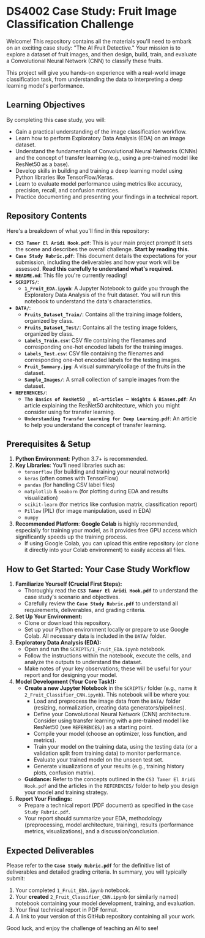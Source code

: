 # DS4002 Case Study: Fruit Image Classification Challenge

Welcome! This repository contains all the materials you'll need to embark on an exciting case study: "The AI Fruit Detective." Your mission is to explore a dataset of fruit images, and then design, build, train, and evaluate a Convolutional Neural Network (CNN) to classify these fruits.

This project will give you hands-on experience with a real-world image classification task, from understanding the data to interpreting a deep learning model's performance.

## Learning Objectives

By completing this case study, you will:
*   Gain a practical understanding of the image classification workflow.
*   Learn how to perform Exploratory Data Analysis (EDA) on an image dataset.
*   Understand the fundamentals of Convolutional Neural Networks (CNNs) and the concept of transfer learning (e.g., using a pre-trained model like ResNet50 as a base).
*   Develop skills in building and training a deep learning model using Python libraries like TensorFlow/Keras.
*   Learn to evaluate model performance using metrics like accuracy, precision, recall, and confusion matrices.
*   Practice documenting and presenting your findings in a technical report.

## Repository Contents

Here's a breakdown of what you'll find in this repository:

*   **`CS3 Tamer El Aridi Hook.pdf`**: This is your main project prompt! It sets the scene and describes the overall challenge. **Start by reading this.**
*   **`Case Study Rubric.pdf`**: This document details the expectations for your submission, including the deliverables and how your work will be assessed. **Read this carefully to understand what's required.**
*   **`README.md`**: This file you're currently reading!
*   **`SCRIPTS/`**:
    *   **`1_Fruit_EDA.ipynb`**: A Jupyter Notebook to guide you through the Exploratory Data Analysis of the fruit dataset. You will run this notebook to understand the data's characteristics.
*   **`DATA/`**:
    *   **`Fruits_Dataset_Train/`**: Contains all the training image folders, organized by class.
    *   **`Fruits_Dataset_Test/`**: Contains all the testing image folders, organized by class.
    *   **`Labels_Train.csv`**: CSV file containing the filenames and corresponding one-hot encoded labels for the training images.
    *   **`Labels_Test.csv`**: CSV file containing the filenames and corresponding one-hot encoded labels for the testing images.
    *   **`Fruit_Summary.jpg`**: A visual summary/collage of the fruits in the dataset.
    *   **`Sample_Images/`**: A small collection of sample images from the dataset.
*   **`REFERENCES/`**:
    *   **`The Basics of ResNet50 _ ml-articles – Weights & Biases.pdf`**: An article explaining the ResNet50 architecture, which you might consider using for transfer learning.
    *   **`Understanding Transfer Learning for Deep Learning.pdf`**: An article to help you understand the concept of transfer learning.

## Prerequisites & Setup

1.  **Python Environment**: Python 3.7+ is recommended.
2.  **Key Libraries**: You'll need libraries such as:
    *   `tensorflow` (for building and training your neural network)
    *   `keras` (often comes with TensorFlow)
    *   `pandas` (for handling CSV label files)
    *   `matplotlib` & `seaborn` (for plotting during EDA and results visualization)
    *   `scikit-learn` (for metrics like confusion matrix, classification report)
    *   `Pillow` (PIL) (for image manipulation, used in EDA)
    *   `numpy`
3.  **Recommended Platform**: **Google Colab** is highly recommended, especially for training your model, as it provides free GPU access which significantly speeds up the training process.
    *   If using Google Colab, you can upload this entire repository (or clone it directly into your Colab environment) to easily access all files.

## How to Get Started: Your Case Study Workflow

1.  **Familiarize Yourself (Crucial First Steps):**
    *   Thoroughly read the **`CS3 Tamer El Aridi Hook.pdf`** to understand the case study's scenario and objectives.
    *   Carefully review the **`Case Study Rubric.pdf`** to understand all requirements, deliverables, and grading criteria.
2.  **Set Up Your Environment:**
    *   Clone or download this repository.
    *   Set up your Python environment locally or prepare to use Google Colab. All necessary data is included in the `DATA/` folder.
3.  **Exploratory Data Analysis (EDA):**
    *   Open and run the `SCRIPTS/1_Fruit_EDA.ipynb` notebook.
    *   Follow the instructions within the notebook, execute the cells, and analyze the outputs to understand the dataset.
    *   Make notes of your key observations; these will be useful for your report and for designing your model.
4.  **Model Development (Your Core Task!):**
    *   **Create a new Jupyter Notebook** in the `SCRIPTS/` folder (e.g., name it `2_Fruit_Classifier_CNN.ipynb`). This notebook will be where you:
        *   Load and preprocess the image data from the `DATA/` folder (resizing, normalization, creating data generators/pipelines).
        *   Define your Convolutional Neural Network (CNN) architecture. Consider using transfer learning with a pre-trained model like ResNet50 (see `REFERENCES/`) as a starting point.
        *   Compile your model (choose an optimizer, loss function, and metrics).
        *   Train your model on the training data, using the testing data (or a validation split from training data) to monitor performance.
        *   Evaluate your trained model on the unseen test set.
        *   Generate visualizations of your results (e.g., training history plots, confusion matrix).
    *   **Guidance:** Refer to the concepts outlined in the `CS3 Tamer El Aridi Hook.pdf` and the articles in the `REFERENCES/` folder to help you design your model and training strategy.
5.  **Report Your Findings:**
    *   Prepare a technical report (PDF document) as specified in the `Case Study Rubric.pdf`.
    *   Your report should summarize your EDA, methodology (preprocessing, model architecture, training), results (performance metrics, visualizations), and a discussion/conclusion.

## Expected Deliverables

Please refer to the **`Case Study Rubric.pdf`** for the definitive list of deliverables and detailed grading criteria. In summary, you will typically submit:
1.  Your completed `1_Fruit_EDA.ipynb` notebook.
2.  Your **created** `2_Fruit_Classifier_CNN.ipynb` (or similarly named) notebook containing your model development, training, and evaluation.
3.  Your final technical report in PDF format.
4.  A link to your version of this GitHub repository containing all your work.

Good luck, and enjoy the challenge of teaching an AI to see!
